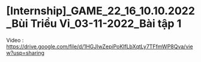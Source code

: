 # [Internship]_GAME_22_16_10.10.2022_Bùi Triều Vỉ_03-11-2022_Bài tập 1
Video : https://drive.google.com/file/d/1HGJIwZepiPoKlfLbXqtLy7TFfmWP8Qva/view?usp=sharing

